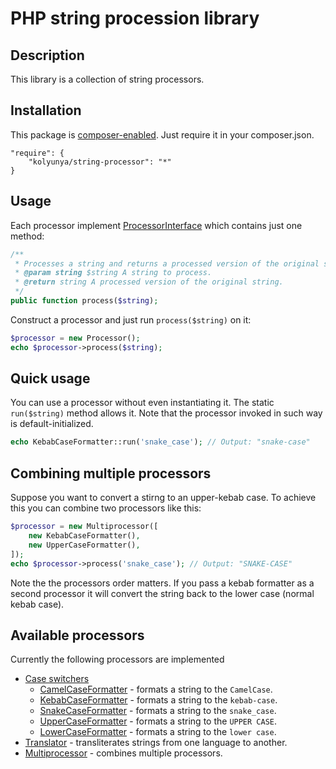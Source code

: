 # PHP string procession library

## Description
This library is a collection of string processors.

## Installation

This package is [composer-enabled](https://packagist.org/packages/kolyunya/string-processor). Just require it in your composer.json.
~~~
"require": {
    "kolyunya/string-processor": "*"
}
~~~

## Usage
Each processor implement [ProcessorInterface](https://github.com/Kolyunya/string-processor/blob/master/sources/ProcessorInterface.php) which contains just one method:
~~~php
/**
 * Processes a string and returns a processed version of the original string.
 * @param string $string A string to process.
 * @return string A processed version of the original string.
 */
public function process($string);
~~~

Construct a processor and just run `process($string)` on it:
~~~php
$processor = new Processor();
echo $processor->process($string);
~~~

## Quick usage
You can use a processor without even instantiating it. The static `run($string)` method allows it. Note that the processor invoked in such way is default-initialized.
~~~php
echo KebabCaseFormatter::run('snake_case'); // Output: "snake-case"
~~~

## Combining multiple processors
Suppose you want to convert a stirng to an upper-kebab case. To achieve this you can combine two processors like this:
~~~php
$processor = new Multiprocessor([
    new KebabCaseFormatter(),
    new UpperCaseFormatter(),
]);
echo $processor->process('snake_case'); // Output: "SNAKE-CASE"
~~~
Note the the processors order matters. If you pass a kebab formatter as a second processor it will convert the string back to the lower case (normal kebab case).

## Available processors
Currently the following processors are implemented
* [Case switchers](https://github.com/Kolyunya/string-processor/blob/master/sources/Format/CaseSwitcher.php)
    * [CamelCaseFormatter](https://github.com/Kolyunya/string-processor/blob/master/sources/Format/CamelCaseFormatter.php) - formats a string to the `CamelCase`.
    * [KebabCaseFormatter](https://github.com/Kolyunya/string-processor/blob/master/sources/Format/KebabCaseFormatter.php) - formats a string to the `kebab-case`.
    * [SnakeCaseFormatter](https://github.com/Kolyunya/string-processor/blob/master/sources/Format/SnakeCaseFormatter.php) - formats a string to the `snake_case`.
    * [UpperCaseFormatter](https://github.com/Kolyunya/string-processor/blob/master/sources/Format/UpperCaseFormatter.php) - formats a string to the `UPPER CASE`.
    * [LowerCaseFormatter](https://github.com/Kolyunya/string-processor/blob/master/sources/Format/LowerCaseFormatter.php) - formats a string to the `lower case`.
* [Translator](https://github.com/Kolyunya/string-processor/blob/master/sources/Translit/Translator.php) - transliterates strings from one language to another.
* [Multiprocessor](https://github.com/Kolyunya/string-processor/blob/master/sources/Multiprocessor.php) - combines multiple processors.
